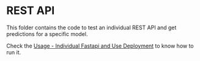 # REST API

This folder contains the code to test an individual REST API and get predictions for a specific model.

Check the [Usage - Individual Fastapi and Use Deployment](../../README.md#individual-fastapi-and-use-deployment) to know how to run it.

